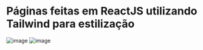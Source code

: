 # Páginas feitas em ReactJS utilizando Tailwind para estilização
![image](https://user-images.githubusercontent.com/105018656/207627324-44c68be3-558c-40a1-8a51-a94e50e6070b.png)
![image](https://user-images.githubusercontent.com/105018656/207627390-0c2e9bbf-4fd4-4264-ab14-2316bd93b0dc.png)

